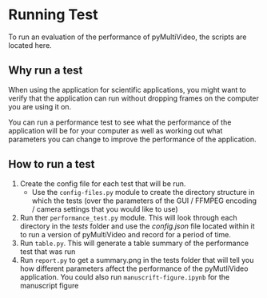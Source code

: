 # Running Test

To run an evaluation of the performance of pyMultiVideo, the scripts are located here.

## Why run a test

When using the application for scientific applications, you might want to verify that the application can run without dropping frames on the computer you are using it on.

You can run a performance test to see what the performance of the application will be for your computer as well as working out what parameters you can change to improve the performance of the application.

## How to run a test

1. Create the config file for each test that will be run.
   - Use the `config-files.py` module to create the directory structure in which the tests (over the parameters of the GUI / FFMPEG encoding / camera settings that you would like to use)
2. Run ther `performance_test.py` module. This will look through each directory in the _tests_ folder and use the _config.json_ file located within it to run a version of pyMultiVideo and record for a period of time.
3. Run `table.py`. This will generate a table summary of the performance test that was run
4. Run `report.py` to get a summary.png in the tests folder that will tell you how different parameters affect the performance of the pyMutliVideo application. You could also run `manuscrift-figure.ipynb` for the manuscript figure
